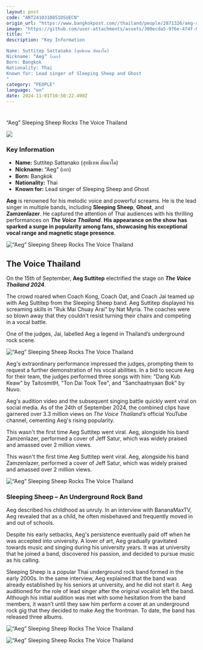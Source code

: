 ```yaml
---
layout: post
code: "ART2410310851OSUECN"
origin_url: "https://www.bangkokpost.com//thailand/people/2871326/aeg-sleeping-sheep-rocks-the-voice-thailand"
image: "https://github.com/user-attachments/assets/300ecda5-976e-4f4f-8269-f54d23a166e8"
title: ""
description: "Key Information 

Name: Suttitep Sattanako (สุทธิเทพ สัตนาโค) 
Nickname: “Aeg” (เอก)  
Born: Bangkok 
Nationality: Thai
Known for: Lead singer of Sleeping Sheep and Ghost    
"
category: "PEOPLE"
language: "en"
date: 2024-11-01T10:50:22.490Z
---
```


# 

“Aeg” Sleeping Sheep Rocks The Voice Thailand

![](https://github.com/user-attachments/assets/2b9c7219-98fb-418d-9e4e-c4a88f5299cd)

### Key Information 

*   **Name:** Suttitep Sattanako (สุทธิเทพ สัตนาโค) 
*   **Nickname:** “Aeg” (เอก)  
*   **Born:** Bangkok 
*   **Nationality:** Thai
*   **Known for:** Lead singer of Sleeping Sheep and Ghost    

**Aeg** is renowned for his melodic voice and powerful screams. He is the lead singer in multiple bands, including **Sleeping Sheep**, **Ghost**, and **Zamzenlazer**. He captured the attention of Thai audiences with his thrilling performances on _**The Voice Thailand**_. **His appearance on the show has sparked a surge in popularity among fans, showcasing his exceptional vocal range and magnetic stage presence**.

![“Aeg” Sleeping Sheep Rocks The Voice Thailand](https://github.com/user-attachments/assets/e81fe103-cd5e-4b66-91a0-2367c44a20cb)

The Voice Thailand 
-------------------

On the 15th of September, **Aeg Suttitep** electrified the stage on _**The Voice Thailand 2024**_. 

The crowd roared when Coach Kong, Coach Oat, and Coach Jai teamed up with Aeg Suttitep from the Sleeping Sheep band. Aeg Suttitep displayed his screaming skills in "Ruk Mai Chuay Arai" by Nat Myria. The coaches were so blown away that they couldn't resist turning their chairs and competing in a vocal battle.

One of the judges, Jai, labelled Aeg a legend in Thailand’s underground rock scene.

![“Aeg” Sleeping Sheep Rocks The Voice Thailand](https://static.bangkokpost.com/media/content/20240924/5282488.jpg)

Aeg's extraordinary performance impressed the judges, prompting them to request a further demonstration of his vocal abilities. In a bid to secure Aeg for their team, the judges performed three songs with him: "Dang Kub Keaw" by TaitosmitH, "Ton Dai Took Tee", and "Sanchaatnyaan Bok" by Nuvo.

Aeg's audition video and the subsequent singing battle quickly went viral on social media. As of the 24th of September 2024, the combined clips have garnered over 3.3 million views on _The Voice Thailand’s_ official YouTube channel, cementing Aeg's rising popularity.

This wasn't the first time Aeg Suttitep went viral. Aeg, alongside his band Zamzenlazer, performed a cover of Jeff Satur, which was widely praised and amassed over 2 million views.

This wasn't the first time Aeg Suttitep went viral. Aeg, alongside his band Zamzenlazer, performed a cover of Jeff Satur, which was widely praised and amassed over 2 million views.  

![“Aeg” Sleeping Sheep Rocks The Voice Thailand](https://github.com/user-attachments/assets/64de57aa-8b09-4c89-9cca-eb85f49d8352)

### Sleeping Sheep – An Underground Rock Band  

Aeg described his childhood as unruly. In an interview with BananaMaxTV, Aeg revealed that as a child, he often misbehaved and frequently moved in and out of schools.

Despite his early setbacks, Aeg's persistence eventually paid off when he was accepted into university. A lover of art, Aeg gradually gravitated towards music and singing during his university years. It was at university that he joined a band, discovered his passion, and decided to pursue music as his calling.

Sleeping Sheep is a popular Thai underground rock band formed in the early 2000s. In the same interview, Aeg explained that the band was already established by his seniors at university, and he did not start it. Aeg auditioned for the role of lead singer after the original vocalist left the band. Although his initial audition was met with some hesitation from the band members, it wasn’t until they saw him perform a cover at an underground rock gig that they decided to make Aeg the frontman. To date, the band has released three albums. 

![“Aeg” Sleeping Sheep Rocks The Voice Thailand](https://github.com/user-attachments/assets/cd3a0cd0-7ae5-405f-888f-177606fa0019)

![“Aeg” Sleeping Sheep Rocks The Voice Thailand](https://github.com/user-attachments/assets/c429f823-0ecc-4cf4-afbc-abe349bdeaaa)